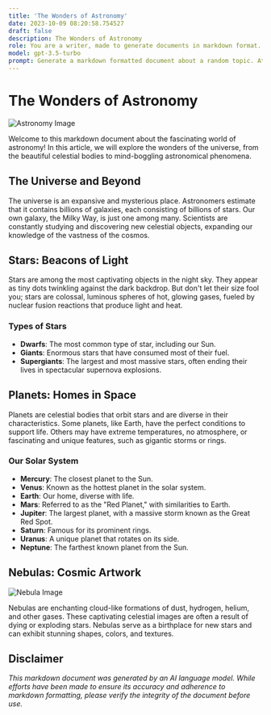 ```yaml
---
title: 'The Wonders of Astronomy'
date: 2023-10-09 08:20:58.754527
draft: false
description: The Wonders of Astronomy
role: You are a writer, made to generate documents in markdown format. It is very important that all of the documents you generate are in valid markdown format.
model: gpt-3.5-turbo
prompt: Generate a markdown formatted document about a random topic. At the bottom, include a disclaimer explaining that the document was generated by you. The first line of the document should be the title. Make sure that the entire document is in proper markdown format, using a mix of various tags to make the document visually appealing.
---
```


# The Wonders of Astronomy

![Astronomy Image](https://example.com/astronomy-image.jpg)

Welcome to this markdown document about the fascinating world of astronomy! In this article, we will explore the wonders of the universe, from the beautiful celestial bodies to mind-boggling astronomical phenomena.

## The Universe and Beyond

The universe is an expansive and mysterious place. Astronomers estimate that it contains billions of galaxies, each consisting of billions of stars. Our own galaxy, the Milky Way, is just one among many. Scientists are constantly studying and discovering new celestial objects, expanding our knowledge of the vastness of the cosmos.

## Stars: Beacons of Light

Stars are among the most captivating objects in the night sky. They appear as tiny dots twinkling against the dark backdrop. But don't let their size fool you; stars are colossal, luminous spheres of hot, glowing gases, fueled by nuclear fusion reactions that produce light and heat.

### Types of Stars

- **Dwarfs**: The most common type of star, including our Sun.
- **Giants**: Enormous stars that have consumed most of their fuel.
- **Supergiants**: The largest and most massive stars, often ending their lives in spectacular supernova explosions.

## Planets: Homes in Space

Planets are celestial bodies that orbit stars and are diverse in their characteristics. Some planets, like Earth, have the perfect conditions to support life. Others may have extreme temperatures, no atmosphere, or fascinating and unique features, such as gigantic storms or rings.

### Our Solar System

- **Mercury**: The closest planet to the Sun.
- **Venus**: Known as the hottest planet in the solar system.
- **Earth**: Our home, diverse with life.
- **Mars**: Referred to as the "Red Planet," with similarities to Earth.
- **Jupiter**: The largest planet, with a massive storm known as the Great Red Spot.
- **Saturn**: Famous for its prominent rings.
- **Uranus**: A unique planet that rotates on its side.
- **Neptune**: The farthest known planet from the Sun.

## Nebulas: Cosmic Artwork

![Nebula Image](https://example.com/nebula-image.jpg)

Nebulas are enchanting cloud-like formations of dust, hydrogen, helium, and other gases. These captivating celestial images are often a result of dying or exploding stars. Nebulas serve as a birthplace for new stars and can exhibit stunning shapes, colors, and textures.

## Disclaimer

*This markdown document was generated by an AI language model. While efforts have been made to ensure its accuracy and adherence to markdown formatting, please verify the integrity of the document before use.*